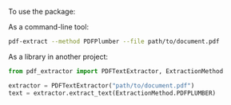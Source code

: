 To use the package:

As a command-line tool:

```bash
pdf-extract --method PDFPlumber --file path/to/document.pdf
```
As a library in another project:

```python
from pdf_extractor import PDFTextExtractor, ExtractionMethod

extractor = PDFTextExtractor("path/to/document.pdf")
text = extractor.extract_text(ExtractionMethod.PDFPLUMBER)
```
